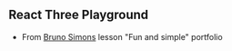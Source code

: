 ## React Three Playground

- From [Bruno Simons](https://threejs-journey.com/) lesson "Fun and simple" portfolio
